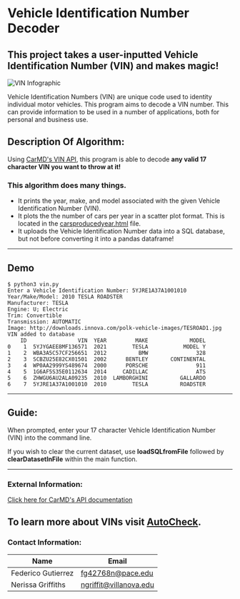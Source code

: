 # Vehicle Identification Number Decoder

## This project takes a user-inputted Vehicle Identification Number (VIN) and makes magic!
![VIN Infographic](https://www.cerchio.com/wp-content/uploads/2017/12/Untitled.png)


Vehicle Identification Numbers (VIN) are unique code used to identity individual motor vehicles. 
This program aims to decode a VIN number. This can provide information to be used in a number of applications, both for personal and business use.

## Description Of Algorithm:

Using [CarMD's VIN API](https://www.carmd.com/api/), this program is able to decode **any valid 17 character VIN you want to throw at it!**

### This algorithm does many things.
- It prints the year, make, and model associated with the given Vehicle Identification Number (VIN).
- It plots the the number of cars per year in a scatter plot format. This is located in the [carsproducedyear.html](https://nerissagrif.github.io/vehicle-identification-number/carsproducedyear.html) file.
- It uploads the Vehicle Identification Number data into a SQL database, but not before converting it into a pandas dataframe!
---


## Demo

```
$ python3 vin.py
Enter a Vehicle Identification Number: 5YJRE1A37A1001010
Year/Make/Model: 2010 TESLA ROADSTER
Manufacturer: TESLA
Engine: U; Electric
Trim: Convertible
Transmission: AUTOMATIC
Image: http://downloads.innova.com/polk-vehicle-images/TESROAD1.jpg
VIN added to database
    ID                VIN  YEAR         MAKE             MODEL
0    1  5YJYGAEE8MF136571  2021        TESLA           MODEL Y
1    2  WBA3A5C57CF256651  2012          BMW               328
2    3  SCBZU25E82CX01501  2002      BENTLEY       CONTINENTAL
3    4  WP0AA2999YS489674  2000      PORSCHE               911
4    5  1G6AF5S35E0112634  2014     CADILLAC               ATS
5    6  ZHWGU6AU2ALA09235  2010  LAMBORGHINI          GALLARDO
6    7  5YJRE1A37A1001010  2010        TESLA          ROADSTER
```
---

## Guide:

When prompted, enter your 17 character Vehicle Identification Number (VIN) into the command line.

If you wish to clear the current dataset, use **loadSQLfromFile** followed by **clearDatasetInFile** within the main function.

---

### External Information:


[Click here for CarMD's API documentation](https://api.carmd.com/member/docs#vin-decode)

To learn more about VINs visit [AutoCheck](https://www.autocheck.com/vehiclehistory/vin-basics).
---

### Contact Information:

Name | Email
---- | -----
Federico Gutierrez | fg42768n@pace.edu
Nerissa Griffiths | ngriffit@villanova.edu

